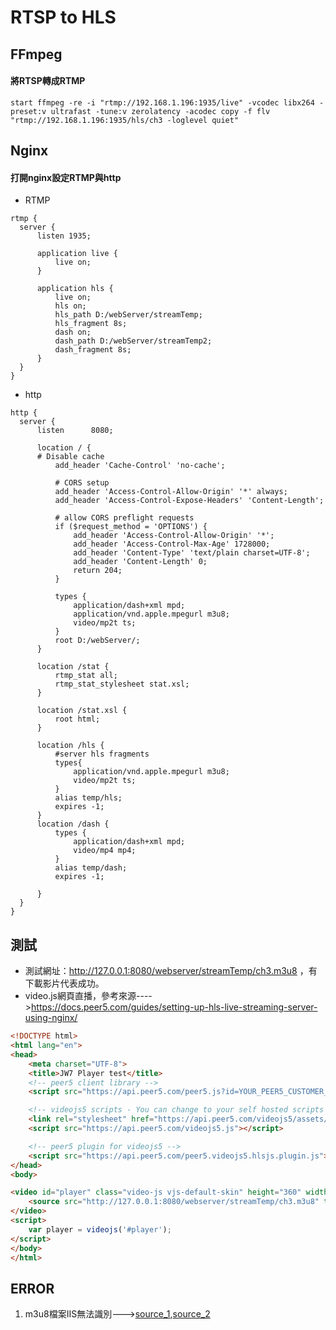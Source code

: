 # RTSP to HLS
## FFmpeg
#### 將RTSP轉成RTMP
```
start ffmpeg -re -i "rtmp://192.168.1.196:1935/live" -vcodec libx264 -preset:v ultrafast -tune:v zerolatency -acodec copy -f flv "rtmp://192.168.1.196:1935/hls/ch3 -loglevel quiet"
```
## Nginx
#### 打開nginx設定RTMP與http
  - RTMP
  ```
  rtmp {
    server {
        listen 1935;

        application live {
            live on;
        }
		
        application hls {
            live on;
            hls on;  
            hls_path D:/webServer/streamTemp;  
            hls_fragment 8s;  
            dash on;  
            dash_path D:/webServer/streamTemp2;  
            dash_fragment 8s;  
        }
    }
}
```
  - http
  ```
http {
    server {
        listen      8080;
		
        location / {
	    # Disable cache
            add_header 'Cache-Control' 'no-cache';

            # CORS setup
            add_header 'Access-Control-Allow-Origin' '*' always;
            add_header 'Access-Control-Expose-Headers' 'Content-Length';

            # allow CORS preflight requests
            if ($request_method = 'OPTIONS') {
                add_header 'Access-Control-Allow-Origin' '*';
                add_header 'Access-Control-Max-Age' 1728000;
                add_header 'Content-Type' 'text/plain charset=UTF-8';
                add_header 'Content-Length' 0;
                return 204;
            }

            types {
                application/dash+xml mpd;
                application/vnd.apple.mpegurl m3u8;
                video/mp2t ts;
            }
            root D:/webServer/;
        }
		
        location /stat {
            rtmp_stat all;
            rtmp_stat_stylesheet stat.xsl;
        }

        location /stat.xsl {
            root html;
        }
		
        location /hls {  
            #server hls fragments  
            types{  
                application/vnd.apple.mpegurl m3u8;  
                video/mp2t ts;  
            }  
            alias temp/hls;  
            expires -1;  
        }
        location /dash {
            types {
                application/dash+xml mpd;
                video/mp4 mp4;
            }
            alias temp/dash;  
            expires -1;  

        }  
    }
}
```
## 測試
- 測試網址：http://127.0.0.1:8080/webserver/streamTemp/ch3.m3u8 ，有下載影片代表成功。
- video.js網頁直播，參考來源---->https://docs.peer5.com/guides/setting-up-hls-live-streaming-server-using-nginx/
```html
<!DOCTYPE html>
<html lang="en">
<head>
    <meta charset="UTF-8">
    <title>JW7 Player test</title>
    <!-- peer5 client library -->
    <script src="https://api.peer5.com/peer5.js?id=YOUR_PEER5_CUSTOMER_ID"></script>

    <!-- videojs5 scripts - You can change to your self hosted scripts -->
    <link rel="stylesheet" href="https://api.peer5.com/videojs5/assets/video-js.min.css">
    <script src="https://api.peer5.com/videojs5.js"></script>

    <!-- peer5 plugin for videojs5 -->
    <script src="https://api.peer5.com/peer5.videojs5.hlsjs.plugin.js"></script>
</head>
<body>

<video id="player" class="video-js vjs-default-skin" height="360" width="640" controls preload="none">
    <source src="http://127.0.0.1:8080/webserver/streamTemp/ch3.m3u8" type="application/x-mpegURL" />
</video>
<script>
    var player = videojs('#player');
</script>
</body>
</html>
```
## ERROR
1. m3u8檔案IIS無法識別--->[source_1](https://stackoverflow.com/questions/5513469/iis-server-m3u8-extension-not-opening),[source_2](https://docs.microsoft.com/en-us/iis/configuration/system.webserver/staticcontent/mimemap)
